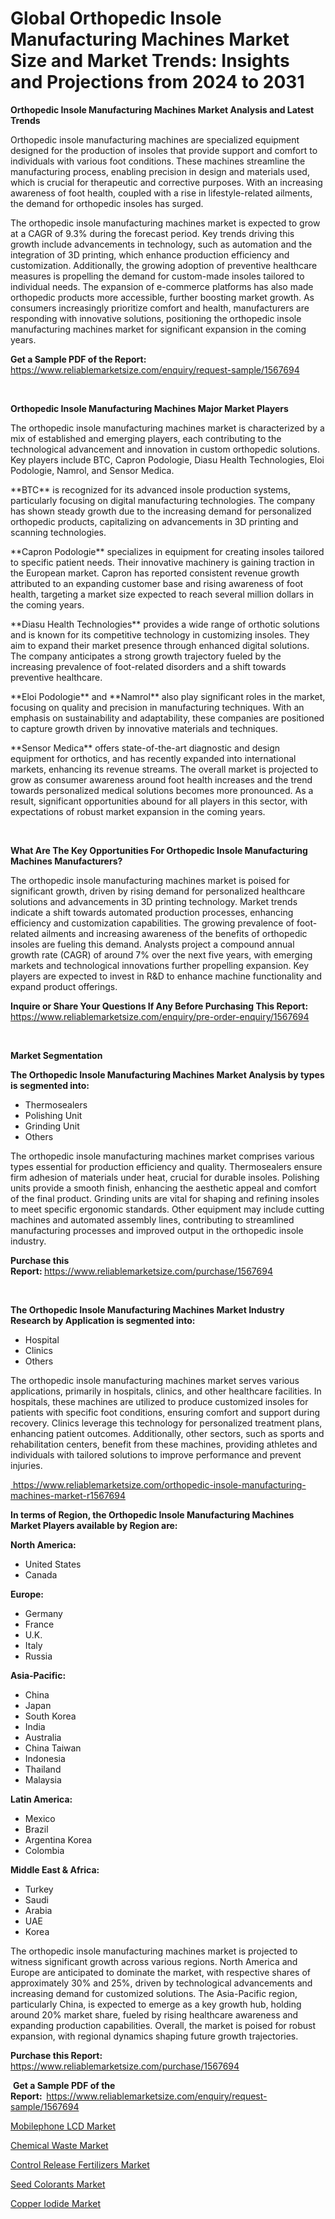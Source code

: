 <p><h1>Global Orthopedic Insole Manufacturing Machines Market Size and Market Trends: Insights and Projections from 2024 to 2031</h1></p><p><strong>Orthopedic Insole Manufacturing Machines Market Analysis and Latest Trends</strong></p>
<p><p>Orthopedic insole manufacturing machines are specialized equipment designed for the production of insoles that provide support and comfort to individuals with various foot conditions. These machines streamline the manufacturing process, enabling precision in design and materials used, which is crucial for therapeutic and corrective purposes. With an increasing awareness of foot health, coupled with a rise in lifestyle-related ailments, the demand for orthopedic insoles has surged.</p><p>The orthopedic insole manufacturing machines market is expected to grow at a CAGR of 9.3% during the forecast period. Key trends driving this growth include advancements in technology, such as automation and the integration of 3D printing, which enhance production efficiency and customization. Additionally, the growing adoption of preventive healthcare measures is propelling the demand for custom-made insoles tailored to individual needs. The expansion of e-commerce platforms has also made orthopedic products more accessible, further boosting market growth. As consumers increasingly prioritize comfort and health, manufacturers are responding with innovative solutions, positioning the orthopedic insole manufacturing machines market for significant expansion in the coming years.</p></p>
<p><strong>Get a Sample PDF of the Report:&nbsp;</strong> <a href="https://www.reliablemarketsize.com/enquiry/request-sample/1567694?utm_campaign=1131&utm_medium=2&utm_source=Github&utm_content=ia&utm_term=27122024&utm_id=orthopedic-insole-manufacturing-machines">https://www.reliablemarketsize.com/enquiry/request-sample/1567694</a></p>
<p>&nbsp;</p>
<p><strong>Orthopedic Insole Manufacturing Machines Major Market Players</strong></p>
<p><p>The orthopedic insole manufacturing machines market is characterized by a mix of established and emerging players, each contributing to the technological advancement and innovation in custom orthopedic solutions. Key players include BTC, Capron Podologie, Diasu Health Technologies, Eloi Podologie, Namrol, and Sensor Medica.</p><p>**BTC** is recognized for its advanced insole production systems, particularly focusing on digital manufacturing technologies. The company has shown steady growth due to the increasing demand for personalized orthopedic products, capitalizing on advancements in 3D printing and scanning technologies.</p><p>**Capron Podologie** specializes in equipment for creating insoles tailored to specific patient needs. Their innovative machinery is gaining traction in the European market. Capron has reported consistent revenue growth attributed to an expanding customer base and rising awareness of foot health, targeting a market size expected to reach several million dollars in the coming years.</p><p>**Diasu Health Technologies** provides a wide range of orthotic solutions and is known for its competitive technology in customizing insoles. They aim to expand their market presence through enhanced digital solutions. The company anticipates a strong growth trajectory fueled by the increasing prevalence of foot-related disorders and a shift towards preventive healthcare.</p><p>**Eloi Podologie** and **Namrol** also play significant roles in the market, focusing on quality and precision in manufacturing techniques. With an emphasis on sustainability and adaptability, these companies are positioned to capture growth driven by innovative materials and techniques.</p><p>**Sensor Medica** offers state-of-the-art diagnostic and design equipment for orthotics, and has recently expanded into international markets, enhancing its revenue streams. The overall market is projected to grow as consumer awareness around foot health increases and the trend towards personalized medical solutions becomes more pronounced. As a result, significant opportunities abound for all players in this sector, with expectations of robust market expansion in the coming years.</p></p>
<p>&nbsp;</p>
<p><strong>What Are The Key Opportunities For Orthopedic Insole Manufacturing Machines Manufacturers?</strong></p>
<p><p>The orthopedic insole manufacturing machines market is poised for significant growth, driven by rising demand for personalized healthcare solutions and advancements in 3D printing technology. Market trends indicate a shift towards automated production processes, enhancing efficiency and customization capabilities. The growing prevalence of foot-related ailments and increasing awareness of the benefits of orthopedic insoles are fueling this demand. Analysts project a compound annual growth rate (CAGR) of around 7% over the next five years, with emerging markets and technological innovations further propelling expansion. Key players are expected to invest in R&D to enhance machine functionality and expand product offerings.</p></p>
<p><strong>Inquire or Share Your Questions If Any Before Purchasing This Report:</strong> <a href="https://www.reliablemarketsize.com/enquiry/pre-order-enquiry/1567694?utm_campaign=1131&utm_medium=2&utm_source=Github&utm_content=ia&utm_term=27122024&utm_id=orthopedic-insole-manufacturing-machines">https://www.reliablemarketsize.com/enquiry/pre-order-enquiry/1567694</a></p>
<p>&nbsp;</p>
<p><strong>Market Segmentation</strong></p>
<p><strong>The Orthopedic Insole Manufacturing Machines Market Analysis by types is segmented into:</strong></p>
<p><ul><li>Thermosealers</li><li>Polishing Unit</li><li>Grinding Unit</li><li>Others</li></ul></p>
<p><p>The orthopedic insole manufacturing machines market comprises various types essential for production efficiency and quality. Thermosealers ensure firm adhesion of materials under heat, crucial for durable insoles. Polishing units provide a smooth finish, enhancing the aesthetic appeal and comfort of the final product. Grinding units are vital for shaping and refining insoles to meet specific ergonomic standards. Other equipment may include cutting machines and automated assembly lines, contributing to streamlined manufacturing processes and improved output in the orthopedic insole industry.</p></p>
<p><strong>Purchase this Report:&nbsp;</strong><a href="https://www.reliablemarketsize.com/purchase/1567694?utm_campaign=1131&utm_medium=2&utm_source=Github&utm_content=ia&utm_term=27122024&utm_id=orthopedic-insole-manufacturing-machines">https://www.reliablemarketsize.com/purchase/1567694</a></p>
<p>&nbsp;</p>
<p><strong>The Orthopedic Insole Manufacturing Machines Market Industry Research by Application is segmented into:</strong></p>
<p><ul><li>Hospital</li><li>Clinics</li><li>Others</li></ul></p>
<p><p>The orthopedic insole manufacturing machines market serves various applications, primarily in hospitals, clinics, and other healthcare facilities. In hospitals, these machines are utilized to produce customized insoles for patients with specific foot conditions, ensuring comfort and support during recovery. Clinics leverage this technology for personalized treatment plans, enhancing patient outcomes. Additionally, other sectors, such as sports and rehabilitation centers, benefit from these machines, providing athletes and individuals with tailored solutions to improve performance and prevent injuries.</p></p>
<p><a href="https://www.reliablemarketsize.com/orthopedic-insole-manufacturing-machines-market-r1567694?utm_campaign=1131&utm_medium=2&utm_source=Github&utm_content=ia&utm_term=27122024&utm_id=orthopedic-insole-manufacturing-machines">&nbsp;https://www.reliablemarketsize.com/orthopedic-insole-manufacturing-machines-market-r1567694</a></p>
<p><strong>In terms of Region, the Orthopedic Insole Manufacturing Machines Market Players available by Region are:</strong></p>
<p>
    <p> <strong> North America: </strong>
        <ul>
            <li>United States</li>
            <li>Canada</li>
        </ul>
        </p> 
    <p> <strong> Europe: </strong>
        <ul>
            <li>Germany</li>
            <li>France</li>
            <li>U.K.</li>
            <li>Italy</li>
            <li>Russia</li>
        </ul>
        </p> 
    <p> <strong> Asia-Pacific: </strong>
        <ul>
            <li>China</li>
            <li>Japan</li>
            <li>South Korea</li>
            <li>India</li>
            <li>Australia</li>
            <li>China Taiwan</li>
            <li>Indonesia</li>
            <li>Thailand</li>
            <li>Malaysia</li>
        </ul>
        </p> 
    <p> <strong> Latin America: </strong>
        <ul>
            <li>Mexico</li>
            <li>Brazil</li>
            <li>Argentina Korea</li>
            <li>Colombia</li>
        </ul>
        </p> 
    <p> <strong> Middle East & Africa: </strong>
        <ul>
            <li>Turkey</li>
            <li>Saudi</li>
            <li>Arabia</li>
            <li>UAE</li>
            <li>Korea</li>
        </ul>
    </p>
    </p>
<p><p>The orthopedic insole manufacturing machines market is projected to witness significant growth across various regions. North America and Europe are anticipated to dominate the market, with respective shares of approximately 30% and 25%, driven by technological advancements and increasing demand for customized solutions. The Asia-Pacific region, particularly China, is expected to emerge as a key growth hub, holding around 20% market share, fueled by rising healthcare awareness and expanding production capabilities. Overall, the market is poised for robust expansion, with regional dynamics shaping future growth trajectories.</p></p>
<p><strong>Purchase this Report: </strong><a href="https://www.reliablemarketsize.com/purchase/1567694?utm_campaign=1131&utm_medium=2&utm_source=Github&utm_content=ia&utm_term=27122024&utm_id=orthopedic-insole-manufacturing-machines">https://www.reliablemarketsize.com/purchase/1567694</a></p>
<p>&nbsp;<strong>Get a Sample PDF of the Report:&nbsp;&nbsp;</strong><a href="https://www.reliablemarketsize.com/enquiry/request-sample/1567694?utm_campaign=1131&utm_medium=2&utm_source=Github&utm_content=ia&utm_term=27122024&utm_id=orthopedic-insole-manufacturing-machines">https://www.reliablemarketsize.com/enquiry/request-sample/1567694</a></p>
<p><strong></strong></p>
<p><p><a href="https://www.linkedin.com/pulse/investment-potential-mobilephone-lcd-market-scope-trends-ji7jf?utm_campaign=1131&utm_medium=2&utm_source=Github&utm_content=ia&utm_term=27122024&utm_id=orthopedic-insole-manufacturing-machines">Mobilephone LCD Market</a></p><p><a href="https://www.linkedin.com/pulse/c-glance-reports-anmec?utm_campaign=1131&utm_medium=2&utm_source=Github&utm_content=ia&utm_term=27122024&utm_id=orthopedic-insole-manufacturing-machines">Chemical Waste Market</a></p><p><a href="https://www.linkedin.com/pulse/control-release-fertilizers-market-growth-study-examines-trajectory-h8c3f?utm_campaign=1131&utm_medium=2&utm_source=Github&utm_content=ia&utm_term=27122024&utm_id=orthopedic-insole-manufacturing-machines">Control Release Fertilizers Market</a></p><p><a href="https://www.linkedin.com/pulse/global-seed-colorants-market-trends-innovations-forward-looking-r9kaf?utm_campaign=1131&utm_medium=2&utm_source=Github&utm_content=ia&utm_term=27122024&utm_id=orthopedic-insole-manufacturing-machines">Seed Colorants Market</a></p><p><a href="https://www.linkedin.com/pulse/market-analysis-indicates-copper-iodide-size-growing-cagr-c70if?utm_campaign=1131&utm_medium=2&utm_source=Github&utm_content=ia&utm_term=27122024&utm_id=orthopedic-insole-manufacturing-machines">Copper Iodide Market</a></p></p>